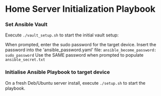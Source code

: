 # Home Server Initialization Playbook

### Set Ansible Vault

Execute `./vault_setup.sh` to start the initial vault setup:

When prompted, enter the sudo password for the target device. 
Insert the password into the 'ansible_password.yaml' file:
`ansible_become_password: sudo_password`
Use the SAME password when prompted to populate `ansible_secret.txt` 

### Initialise Ansible Playbook to target device
On a fresh Deb/Ubuntu server install, execute `./setup.sh` to start the playbook.
